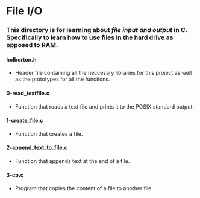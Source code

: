 # File I/O
### This directory is for learning about _file input and output_ in C. Specifically to learn how to use files in the hard drive as opposed to RAM.

#### holberton.h
* Header file containing all the neccesary libraries for this project as well as the prototypes for all the functions.

#### 0-read_textfile.c
* Function that reads a text file and prints it to the POSIX standard output.

#### 1-create_file.c
* Function that creates a file.

#### 2-append_text_to_file.c
* Function that appends text at the end of a file.

#### 3-cp.c
* Program that copies the content of a file to another file.
